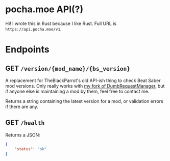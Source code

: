 # pocha.moe API(?)

Hi! I wrote this in Rust because I like Rust. Full URL is `https://api.pocha.moe/v1`.

# Endpoints

## GET `/version/{mod_name}/{bs_version}`

A replacement for TheBlackParrot's old API-ish thing to check Beat Saber mod versions. Only really works with [my fork of DumbRequestManager](https://rustlang.pocha.moe/DumbRequestManager), but if anyone else is maintaining a mod by them, feel free to contact me.

Returns a string containing the latest version for a mod, or validation errors if there are any.

## GET `/health`

Returns a JSON: 
```json
{
    "status": "ok"
}
```
